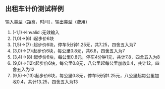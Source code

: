 ## 出租车计价测试样例

输入类型（距离，时间），输出类型（费用）

1. (-1,1)->Invalid     :无效输入
2. (1,0)->(6) :起步价6块
3. (1,5)->(7) :起步价6块，停车5分钟1.25元，共7.25，四舍五入为7
4. (3,0)->(7):起步价6块，每公里0.8元，共6.8，四舍五入为7
5. (3,4)->(8):起步价6块，每公里0.8元，停车4分钟1元，共计7.8，四舍五入为8
6. (9,0)->(12):起步价6块，每公里0.8元，八公里起每公里加收0.4，共计12，四舍五入为12
7. (9,5)->(13):起步价6块，每公里0.8元，停车5分钟1.25元，八公里起每公里加收0.4，共计13.25，四舍五入为13